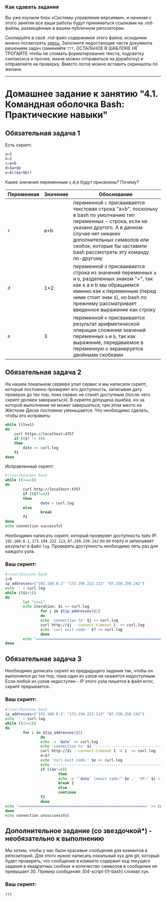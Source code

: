 ### Как сдавать задания

Вы уже изучили блок «Системы управления версиями», и начиная с этого занятия все ваши работы будут приниматься ссылками на .md-файлы, размещённые в вашем публичном репозитории.

Скопируйте в свой .md-файл содержимое этого файла; исходники можно посмотреть [здесь](https://raw.githubusercontent.com/netology-code/sysadm-homeworks/devsys10/04-script-01-bash/README.md). Заполните недостающие части документа решением задач (заменяйте `???`, ОСТАЛЬНОЕ В ШАБЛОНЕ НЕ ТРОГАЙТЕ чтобы не сломать форматирование текста, подсветку синтаксиса и прочее, иначе можно отправиться на доработку) и отправляйте на проверку. Вместо логов можно вставить скриншоты по желани.

---


# Домашнее задание к занятию "4.1. Командная оболочка Bash: Практические навыки"

## Обязательная задача 1

Есть скрипт:
```bash
a=1
b=2
c=a+b
d=$a+$b
e=$(($a+$b))
```

Какие значения переменным c,d,e будут присвоены? Почему?

| Переменная  | Значение | Обоснование |
| ------------- | ------------- | ------------- |
| `c`  | a+b  | переменной `c` присваивается текстовая строка "a+b", поскольку в bash по умолчанию тип переменных - строка, если не указано другого. А в данном случае нет никаких дополнительных символов или скобок, которые бы заставили bash рассмотреть эту команду по-другому   |
| `d`  | 1+2  | переменной `d` присваивается строка из значений переменных `a` и `b`, разделенных знаком "+", так как к a и b мы обращаемся именно как к переменным (перед ними стоит знак `$`), но bash по прежнему рассматривает введенное выражение как строку |
| `e`  | 3  | переменной `e` присваивается результат арифметической операции сложения значений переменных `a` и `b`, так как выражение, передаваемое в переменную `e` экранируется двойными скобками |


## Обязательная задача 2
На нашем локальном сервере упал сервис и мы написали скрипт, который постоянно проверяет его доступность, записывая дату проверок до тех пор, пока сервис не станет доступным (после чего скрипт должен завершиться). В скрипте допущена ошибка, из-за которой выполнение не может завершиться, при этом место на Жёстком Диске постоянно уменьшается. Что необходимо сделать, чтобы его исправить:
```bash
while ((1==1)
do
	curl https://localhost:4757
	if (($? != 0))
	then
		date >> curl.log
	fi
done
```
Исправленный скрипт:

```bash
#!/usr/bin/env bash
while ((1==1))
do
        curl http://localhost:4757
        if (($?!=0))
        then
                date > curl.log
        else
                break
        fi
done
echo connection successful
```

Необходимо написать скрипт, который проверяет доступность трёх IP: `192.168.0.1`, `173.194.222.113`, `87.250.250.242` по `80` порту и записывает результат в файл `log`. Проверять доступность необходимо пять раз для каждого узла.

### Ваш скрипт:
```bash
#!/usr/bin/env bash
i=0
ip_addresses=("192.168.0.1" "173.194.222.113" "87.250.250.242")
echo '' > curl.log
while (($i<5))
do
        let "i+=1"
        echo iteration: $i >> curl.log
                for j in ${ip_addresses[@]}
                do
                echo 'connection to' $j >> curl.log
                curl http://$j --connect-timeout 1  >> curl.log
                echo 'curl exit code:' $? >> curl.log
                done
        echo '==========================================================' >> curl.log
done
```

## Обязательная задача 3
Необходимо дописать скрипт из предыдущего задания так, чтобы он выполнялся до тех пор, пока один из узлов не окажется недоступным. Если любой из узлов недоступен - IP этого узла пишется в файл error, скрипт прерывается.

### Ваш скрипт:
```bash
#!/usr/bin/env bash
ip_addresses=("192.168.0.1" "173.194.222.113" "87.250.250.242")
echo '' > curl.log
while ((1==1))
do
        for i in ${ip_addresses[@]}
                do
                echo -e `date` >> curl.log
                echo 'connection to' $i '--------------------------------------' >> curl.log
                curl http://$i --connect-timeout 1 -m 1  >> curl.log
                e=$?
                echo 'curl exit code:' $e >> curl.log
                echo '---------------------------------------------------' >> curl.log
                if (($e!=0))
                        then
                        echo -e "`date` \nexit code:" $e',' 'IP:' $i > error.log
                        break 2
                        else
                        continue
                fi
                done
echo '==========================================================' >> curl.log
done
echo connection unsuccsessful
```

## Дополнительное задание (со звездочкой*) - необязательно к выполнению

Мы хотим, чтобы у нас были красивые сообщения для коммитов в репозиторий. Для этого нужно написать локальный хук для git, который будет проверять, что сообщение в коммите содержит код текущего задания в квадратных скобках и количество символов в сообщении не превышает 30. Пример сообщения: \[04-script-01-bash\] сломал хук.

### Ваш скрипт:
```bash
???
```
